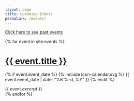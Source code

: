 ```yaml
---
layout: page
title: Upcoming Events
permalink: /events/
---
```


[Click here to see past events](/past-events/)

{% for event in site.events %}
  <h1><a href="{{ event.url }}">{{ event.title }}</a></h1>
  <p class="author">
    {% if event.event_date %}
      <span class="icon">{% include icon-calendar.svg %}</span> <time class="entry-time" datetime="{{ event.event_date | date_to_xmlschema }}">{{ event.event_date | date: "%B %-d, %Y" }}</time>
    {% endif %}
  </p>
  <div class="content">
    {{ event.excerpt }}
  </div>
{% endfor %}
